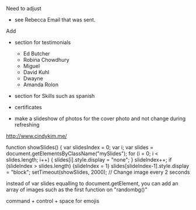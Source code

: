 Need to adjust

- see Rebecca Email that was sent.

Add

- section for testimonials

  - Ed Butcher
  - Robina Chowdhury
  - Miguel
  - David Kuhl
  - Dwayne
  - Amanda Rolon

- section for Skills such as spanish
- certificates
- make a slideshow of photos for the cover photo and not change during refreshing

http://www.cindykim.me/

function showSlides() {
var slidesIndex = 0;
var i;
var slides = document.getElementsByClassName("mySlides");
for (i = 0; i < slides.length; i++) {
slides[i].style.display = "none";
}
slideIndex++;
if (slideIndex > slides.length) {slideIndex = 1}
slides[slideIndex-1].style.display = "block";
setTimeout(showSlides, 2000); // Change image every 2 seconds

instead of var slides equalling to document.getElement, you can add an array of images such as the first function on "randombg()"

command + control + space for emojis
